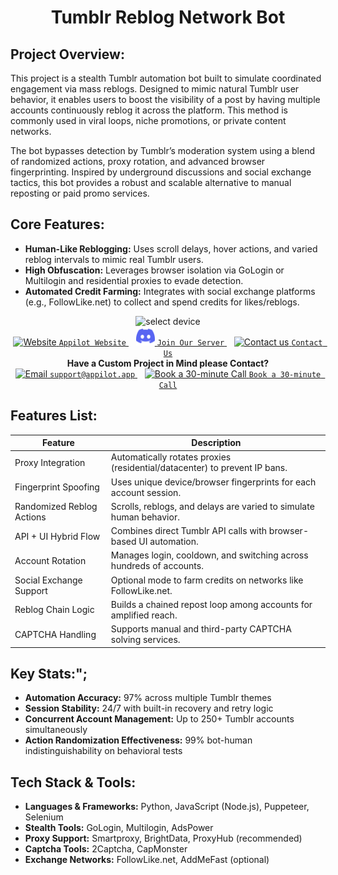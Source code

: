 <h1 align="center">Tumblr Reblog Network Bot</h1>

## Project Overview:
This project is a stealth Tumblr automation bot built to simulate coordinated engagement via mass reblogs. Designed to mimic natural Tumblr user behavior, it enables users to boost the visibility of a post by having multiple accounts continuously reblog it across the platform. This method is commonly used in viral loops, niche promotions, or private content networks.

The bot bypasses detection by Tumblr’s moderation system using a blend of randomized actions, proxy rotation, and advanced browser fingerprinting. Inspired by underground discussions and social exchange tactics, this bot provides a robust and scalable alternative to manual reposting or paid promo services.

## Core Features:
- **Human-Like Reblogging:** Uses scroll delays, hover actions, and varied reblog intervals to mimic real Tumblr users.
- **High Obfuscation:** Leverages browser isolation via GoLogin or Multilogin and residential proxies to evade detection.
- **Automated Credit Farming:** Integrates with social exchange platforms (e.g., FollowLike.net) to collect and spend credits for likes/reblogs.

<div align="center">
  <img
    src="https://github.com/user-attachments/assets/d200549d-7613-446f-a43b-19a4117ca360"
    alt="select device"
    width="600px"
  />
</div>


<div align="center">
  <a href="https://appilot.app/">
    <img
      alt="Website"
      width="25px"
      src="https://github.com/user-attachments/assets/8e5f3af3-b098-4c1d-980d-df9aebc680d0"
    />
    <code>Appilot Website</code>
  </a>
  &nbsp;&nbsp;
  <a href="https://discord.gg/3CZ5muJdF2">
    <img
      alt="Join Our Server"
      width="30px"
      src="https://github.com/Zeeshanahmad4/RealEstateMate-WhatsApp-Group-Management-Bot/blob/main/discord-icon-svgrepo-com.svg"
    />
    <code>Join Our Server</code>
  </a>
  &nbsp;&nbsp;
  <a href="https://t.me/devpilot1">
    <img
      alt="Contact us"
      width="30px"
      src="https://edent.github.io/SuperTinyIcons/images/svg/telegram.svg"
    />
    <code>Contact Us</code>
  </a>
</div>

<div align="center">
<strong> Have a Custom Project in Mind please Contact?</strong>

<div align="center">
  <a href="mailto:support@appilot.app">
  <img
    alt="Email"
    width="30px"
    src="https://github.com/user-attachments/assets/91c8d428-32b7-4be0-91fa-2e42c902b5b8"
  />
  <code>support@appilot.app</code>
</a>
  &nbsp;&nbsp;
  <a href="https://cal.com/app-pilot-m8i8oo/30min">
  <img
    alt="Book a 30-minute Call"
    width="30px"
    src="https://github.com/user-attachments/assets/cd3e5c7b-3e4e-4bb3-b242-bcc20ee78f13"
  />
  <code>Book a 30-minute Call</code>
</a>
<span>

<div align="left">

## Features List:
| Feature                   | Description                                                                |
| ------------------------- | -------------------------------------------------------------------------- |
| Proxy Integration         | Automatically rotates proxies (residential/datacenter) to prevent IP bans. |
| Fingerprint Spoofing      | Uses unique device/browser fingerprints for each account session.          |
| Randomized Reblog Actions | Scrolls, reblogs, and delays are varied to simulate human behavior.        |
| API + UI Hybrid Flow      | Combines direct Tumblr API calls with browser-based UI automation.         |
| Account Rotation          | Manages login, cooldown, and switching across hundreds of accounts.        |
| Social Exchange Support   | Optional mode to farm credits on networks like FollowLike.net.             |
| Reblog Chain Logic        | Builds a chained repost loop among accounts for amplified reach.           |
| CAPTCHA Handling          | Supports manual and third-party CAPTCHA solving services.                  |


## Key Stats:";
- **Automation Accuracy:** 97% across multiple Tumblr themes
- **Session Stability:** 24/7 with built-in recovery and retry logic
- **Concurrent Account Management:** Up to 250+ Tumblr accounts simultaneously
- **Action Randomization Effectiveness:** 99% bot-human indistinguishability on behavioral tests


## Tech Stack & Tools:
- **Languages & Frameworks:** Python, JavaScript (Node.js), Puppeteer, Selenium
- **Stealth Tools:** GoLogin, Multilogin, AdsPower
- **Proxy Support:** Smartproxy, BrightData, ProxyHub (recommended)
- **Captcha Tools:** 2Captcha, CapMonster
- **Exchange Networks:** FollowLike.net, AddMeFast (optional)
